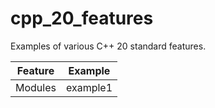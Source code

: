 # cpp_20_features
Examples of various C++ 20 standard features.

|Feature|Example|
|-------|-------|
|Modules|example1|
